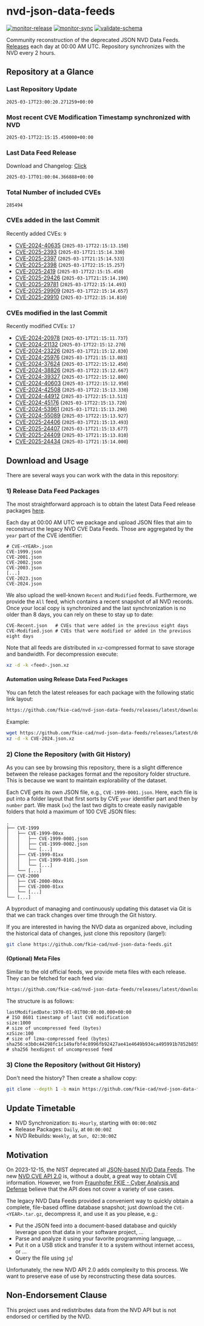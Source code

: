 # nvd-json-data-feeds

[![monitor-release](https://github.com/fkie-cad/nvd-json-data-feeds/actions/workflows/monitor_release.yml/badge.svg)](https://github.com/fkie-cad/nvd-json-data-feeds/actions/workflows/monitor_release.yml)
[![monitor-sync](https://github.com/fkie-cad/nvd-json-data-feeds/actions/workflows/monitor_sync.yml/badge.svg)](https://github.com/fkie-cad/nvd-json-data-feeds/actions/workflows/monitor_sync.yml)
[![validate-schema](https://github.com/fkie-cad/nvd-json-data-feeds/actions/workflows/validate_schema.yml/badge.svg)](https://github.com/fkie-cad/nvd-json-data-feeds/actions/workflows/validate_schema.yml)

Community reconstruction of the deprecated JSON NVD Data Feeds.
[Releases](https://github.com/fkie-cad/nvd-json-data-feeds/releases/latest) each day at 00:00 AM UTC.
Repository synchronizes with the NVD every 2 hours.

## Repository at a Glance

### Last Repository Update

```plain
2025-03-17T23:00:20.271259+00:00
```

### Most recent CVE Modification Timestamp synchronized with NVD

```plain
2025-03-17T22:15:15.450000+00:00
```

### Last Data Feed Release

Download and Changelog: [Click](https://github.com/fkie-cad/nvd-json-data-feeds/releases/latest)

```plain
2025-03-17T01:00:04.366888+00:00
```

### Total Number of included CVEs

```plain
285494
```

### CVEs added in the last Commit

Recently added CVEs: `9`

- [CVE-2024-40635](CVE-2024/CVE-2024-406xx/CVE-2024-40635.json) (`2025-03-17T22:15:13.150`)
- [CVE-2025-2393](CVE-2025/CVE-2025-23xx/CVE-2025-2393.json) (`2025-03-17T21:15:14.330`)
- [CVE-2025-2397](CVE-2025/CVE-2025-23xx/CVE-2025-2397.json) (`2025-03-17T21:15:14.533`)
- [CVE-2025-2398](CVE-2025/CVE-2025-23xx/CVE-2025-2398.json) (`2025-03-17T22:15:15.257`)
- [CVE-2025-2419](CVE-2025/CVE-2025-24xx/CVE-2025-2419.json) (`2025-03-17T22:15:15.450`)
- [CVE-2025-29426](CVE-2025/CVE-2025-294xx/CVE-2025-29426.json) (`2025-03-17T21:15:14.190`)
- [CVE-2025-29781](CVE-2025/CVE-2025-297xx/CVE-2025-29781.json) (`2025-03-17T22:15:14.493`)
- [CVE-2025-29909](CVE-2025/CVE-2025-299xx/CVE-2025-29909.json) (`2025-03-17T22:15:14.657`)
- [CVE-2025-29910](CVE-2025/CVE-2025-299xx/CVE-2025-29910.json) (`2025-03-17T22:15:14.810`)


### CVEs modified in the last Commit

Recently modified CVEs: `17`

- [CVE-2024-20978](CVE-2024/CVE-2024-209xx/CVE-2024-20978.json) (`2025-03-17T21:15:11.737`)
- [CVE-2024-21132](CVE-2024/CVE-2024-211xx/CVE-2024-21132.json) (`2025-03-17T22:15:12.270`)
- [CVE-2024-23226](CVE-2024/CVE-2024-232xx/CVE-2024-23226.json) (`2025-03-17T21:15:12.830`)
- [CVE-2024-25976](CVE-2024/CVE-2024-259xx/CVE-2024-25976.json) (`2025-03-17T21:15:13.083`)
- [CVE-2024-37624](CVE-2024/CVE-2024-376xx/CVE-2024-37624.json) (`2025-03-17T22:15:12.450`)
- [CVE-2024-38826](CVE-2024/CVE-2024-388xx/CVE-2024-38826.json) (`2025-03-17T22:15:12.667`)
- [CVE-2024-39327](CVE-2024/CVE-2024-393xx/CVE-2024-39327.json) (`2025-03-17T22:15:12.800`)
- [CVE-2024-40603](CVE-2024/CVE-2024-406xx/CVE-2024-40603.json) (`2025-03-17T22:15:12.950`)
- [CVE-2024-42508](CVE-2024/CVE-2024-425xx/CVE-2024-42508.json) (`2025-03-17T22:15:13.330`)
- [CVE-2024-44912](CVE-2024/CVE-2024-449xx/CVE-2024-44912.json) (`2025-03-17T22:15:13.513`)
- [CVE-2024-45176](CVE-2024/CVE-2024-451xx/CVE-2024-45176.json) (`2025-03-17T22:15:13.720`)
- [CVE-2024-53961](CVE-2024/CVE-2024-539xx/CVE-2024-53961.json) (`2025-03-17T21:15:13.290`)
- [CVE-2024-55089](CVE-2024/CVE-2024-550xx/CVE-2024-55089.json) (`2025-03-17T22:15:13.927`)
- [CVE-2025-24406](CVE-2025/CVE-2025-244xx/CVE-2025-24406.json) (`2025-03-17T21:15:13.493`)
- [CVE-2025-24407](CVE-2025/CVE-2025-244xx/CVE-2025-24407.json) (`2025-03-17T21:15:13.677`)
- [CVE-2025-24409](CVE-2025/CVE-2025-244xx/CVE-2025-24409.json) (`2025-03-17T21:15:13.810`)
- [CVE-2025-24434](CVE-2025/CVE-2025-244xx/CVE-2025-24434.json) (`2025-03-17T21:15:14.000`)


## Download and Usage

There are several ways you can work with the data in this repository:

### 1) Release Data Feed Packages

The most straightforward approach is to obtain the latest Data Feed release packages [here](https://github.com/fkie-cad/nvd-json-data-feeds/releases/latest).

Each day at 00:00 AM UTC we package and upload JSON files that aim to reconstruct the legacy NVD CVE Data Feeds.
Those are aggregated by the `year` part of the CVE identifier:

```
# CVE-<YEAR>.json
CVE-1999.json
CVE-2001.json
CVE-2002.json
CVE-2003.json
[...]
CVE-2023.json
CVE-2024.json
```

We also upload the well-known `Recent` and `Modified` feeds.
Furthermore, we provide the `All` feed, which contains a recent snapshot of all NVD records.
Once your local copy is synchronized and the last synchronization is no older than 8 days, you can rely on these to stay up to date:

```plain
CVE-Recent.json   # CVEs that were added in the previous eight days
CVE-Modified.json # CVEs that were modified or added in the previous eight days
```

Note that all feeds are distributed in `xz`-compressed format to save storage and bandwidth.
For decompression execute:

```sh
xz -d -k <feed>.json.xz
```

#### Automation using Release Data Feed Packages

You can fetch the latest releases for each package with the following static link layout:

```sh
https://github.com/fkie-cad/nvd-json-data-feeds/releases/latest/download/CVE-<YEAR>.json.xz
```

Example:

```sh
wget https://github.com/fkie-cad/nvd-json-data-feeds/releases/latest/download/CVE-2024.json.xz
xz -d -k CVE-2024.json.xz
```

### 2) Clone the Repository (with Git History)

As you can see by browsing this repository, there is a slight difference between the release packages format and the repository folder structure.
This is because we want to maintain explorability of the dataset.

Each CVE gets its own JSON file, e.g., `CVE-1999-0001.json`.
Here, each file is put into a folder layout that first sorts by CVE `year` identifier part and then by `number` part.
We mask (`xx`) the last two digits to create easily navigable folders that hold a maximum of 100 CVE JSON files:

```plain
.
├── CVE-1999
│   ├── CVE-1999-00xx
│   │   ├── CVE-1999-0001.json
│   │   ├── CVE-1999-0002.json
│   │   └── [...]
│   ├── CVE-1999-01xx
│   │   ├── CVE-1999-0101.json
│   │   └── [...]
│   └── [...]
├── CVE-2000
│   ├── CVE-2000-00xx
│   ├── CVE-2000-01xx
│   └── [...]
└── [...]
```

A byproduct of managing and continuously updating this dataset via Git is that we can track changes over time through the Git history.

If you are interested in having the NVD data as organized above, including the historical data of changes, just clone this repository (large!):

```sh
git clone https://github.com/fkie-cad/nvd-json-data-feeds.git
```

#### (Optional) Meta Files

Similar to the old official feeds, we provide meta files with each release. They can be fetched for each feed via:

```sh
https://github.com/fkie-cad/nvd-json-data-feeds/releases/latest/download/CVE-<YEAR>.meta
```

The structure is as follows:

```plain
lastModifiedDate:1970-01-01T00:00:00.000+00:00                          # ISO 8601 timestamp of last CVE modification
size:1000                                                               # size of uncompressed feed (bytes)
xzSize:100                                                              # size of lzma-compressed feed (bytes)
sha256:e3b0c44298fc1c149afbf4c8996fb92427ae41e4649b934ca495991b7852b855 # sha256 hexdigest of uncompressed feed
```

### 3) Clone the Repository (without Git History)

Don't need the history? Then create a shallow copy:

```sh
git clone --depth 1 -b main https://github.com/fkie-cad/nvd-json-data-feeds.git
```


## Update Timetable

* NVD Synchronization: `Bi-Hourly`, starting with `00:00:00Z`
* Release Packages: `Daily`, at `00:00:00Z`
* NVD Rebuilds: `Weekly`, at `Sun, 02:30:00Z`


## Motivation

On 2023-12-15, the NIST deprecated all [JSON-based NVD Data Feeds](https://nvd.nist.gov/vuln/data-feeds#divRetirementBanner-1).
The new [NVD CVE API 2.0](https://nvd.nist.gov/developers/vulnerabilities) is, without a doubt, a great way to obtain CVE information.
However, we from [Fraunhofer FKIE - Cyber Analysis and Defense](https://www.fkie.fraunhofer.de/en/departments/cad.html) believe that the API does not cover a variety of use cases.

The legacy NVD Data Feeds provided a convenient way to quickly obtain a complete, file-based offline database snapshot; just download the `CVE-<YEAR>.tar.gz`, decompress it, and use it as you please, e.g.:

- Put the JSON feed into a document-based database and quickly leverage upon that data in your software project, ...
- Parse and analyze it using your favorite programming language, ...
- Put it on a USB stick and transfer it to a system without internet access, or ...
- Query the file using `jq`!

Unfortunately, the new NVD API 2.0 adds complexity to this process.
We want to preserve ease of use by reconstructing these data sources.

## Non-Endorsement Clause

This project uses and redistributes data from the NVD API but is not endorsed or certified by the NVD.